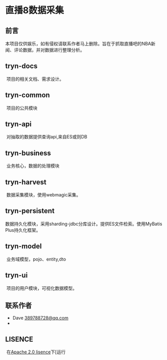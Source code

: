 # 直播8数据采集

## 前言

​	本项目仅供娱乐，如有侵权请联系作者马上删除。旨在于抓取直播吧的NBA新闻、评论数据，并对数据进行整理分析。

## tryn-docs

​	项目的相关文档、需求设计。

## tryn-common

​	项目的公共模块

## tryn-api

​	对抽取的数据提供查询api,来自ES或则DB

## tryn-business

​	业务核心，数据的处理模块

## tryn-harvest

​	数据采集模块，使用webmagic采集。

## tryn-persistent

​	数据持久化模块，采用sharding-jdbc分库设计。提供ES文件检索。使用MyBatis Plus持久化框架。

## tryn-model

​	业务域模型，pojo、entity,dto

## tryn-ui

​	项目的用户模块，可视化数据模型。



## 联系作者

- Dave 389788728@qq.com
- 

## LISENCE

​	在[Apache 2.0 lisence](http://opensource.org/licenses/Apache-2.0)下[运行